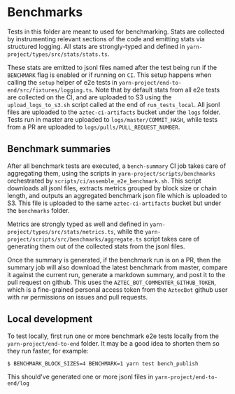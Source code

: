 # Benchmarks

Tests in this folder are meant to used for benchmarking. Stats are collected by instrumenting relevant sections of the code and emitting stats via structured logging. All stats are strongly-typed and defined in `yarn-project/types/src/stats/stats.ts`.

These stats are emitted to jsonl files named after the test being run if the `BENCHMARK` flag is enabled or if running on `CI`. This setup happens when calling the `setup` helper of e2e tests in `yarn-project/end-to-end/src/fixtures/logging.ts`. Note that by default stats from all e2e tests are collected on the CI, and are uploaded to S3 using the `upload_logs_to_s3.sh` script called at the end of `run_tests_local`. All jsonl files are uploaded to the `aztec-ci-artifacts` bucket under the `logs` folder. Tests run in master are uploaded to `logs/master/COMMIT_HASH`, while tests from a PR are uploaded to `logs/pulls/PULL_REQUEST_NUMBER`.

## Benchmark summaries

After all benchmark tests are executed, a `bench-summary` CI job takes care of aggregating them, using the scripts in `yarn-project/scripts/benchmarks` orchestrated by `scripts/ci/assemble_e2e_benchmark.sh`. This script downloads all jsonl files, extracts metrics grouped by block size or chain length, and outputs an aggregated benchmark json file which is uploaded to S3. This file is uploaded to the same `aztec-ci-artifacts` bucket but under the `benchmarks` folder.

Metrics are strongly typed as well and defined in `yarn-project/types/src/stats/metrics.ts`, while the `yarn-project/scripts/src/benchmarks/aggregate.ts` script takes care of generating them out of the collected stats from the jsonl files.

Once the summary is generated, if the benchmark run is on a PR, then the summary job will also download the latest benchmark from master, compare it against the current run, generate a markdown summary, and post it to the pull request on github. This uses the `AZTEC_BOT_COMMENTER_GITHUB_TOKEN`, which is a fine-grained personal access token from the `AztecBot` github user with rw permissions on issues and pull requests.

## Local development

To test locally, first run one or more benchmark e2e tests locally from the `yarn-project/end-to-end` folder. It may be a good idea to shorten them so they run faster, for example:

```
$ BENCHMARK_BLOCK_SIZES=4 BENCHMARK=1 yarn test bench_publish
```

This should've generated one or more jsonl files in `yarn-project/end-to-end/log`
